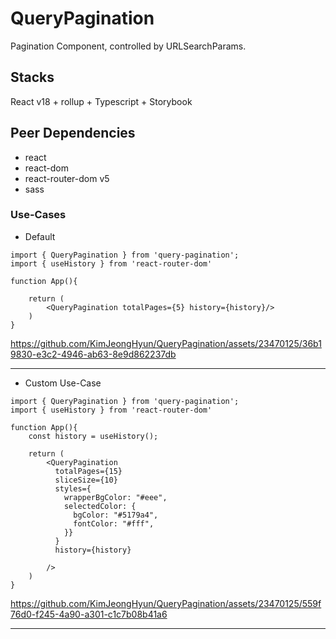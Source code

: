 # QueryPagination

Pagination Component, controlled by URLSearchParams.

## Stacks

React v18 + rollup + Typescript + Storybook

## Peer Dependencies

- react
- react-dom
- react-router-dom v5
- sass

### Use-Cases

- Default

```
import { QueryPagination } from 'query-pagination';
import { useHistory } from 'react-router-dom'

function App(){

    return (
        <QueryPagination totalPages={5} history={history}/>
    )
}

```

https://github.com/KimJeongHyun/QueryPagination/assets/23470125/36b19830-e3c2-4946-ab63-8e9d862237db

---

- Custom Use-Case

```
import { QueryPagination } from 'query-pagination';
import { useHistory } from 'react-router-dom'

function App(){
    const history = useHistory();

    return (
        <QueryPagination
          totalPages={15}
          sliceSize={10}
          styles={
            wrapperBgColor: "#eee",
            selectedColor: {
              bgColor: "#5179a4",
              fontColor: "#fff",
            }}
          }
          history={history}

        />
    )
}
```

https://github.com/KimJeongHyun/QueryPagination/assets/23470125/559f76d0-f245-4a90-a301-c1c7b08b41a6

---
